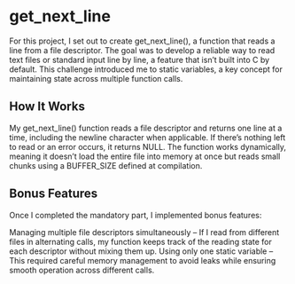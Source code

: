 # get_next_line

For this project, I set out to create get_next_line(), a function that reads a line from a file descriptor. The goal was to develop a reliable way to read text files or standard input line by line, a feature that isn’t built into C by default. This challenge introduced me to static variables, a key concept for maintaining state across multiple function calls.

## How It Works

My get_next_line() function reads a file descriptor and returns one line at a time, including the newline character when applicable. If there’s nothing left to read or an error occurs, it returns NULL. The function works dynamically, meaning it doesn’t load the entire file into memory at once but reads small chunks using a BUFFER_SIZE defined at compilation.

## Bonus Features

Once I completed the mandatory part, I implemented bonus features:

Managing multiple file descriptors simultaneously – If I read from different files in alternating calls, my function keeps track of the reading state for each descriptor without mixing them up.
Using only one static variable – This required careful memory management to avoid leaks while ensuring smooth operation across different calls.
